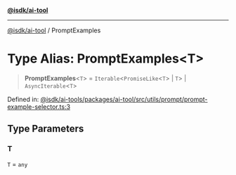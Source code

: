 [**@isdk/ai-tool**](../README.md)

***

[@isdk/ai-tool](../globals.md) / PromptExamples

# Type Alias: PromptExamples\<T\>

> **PromptExamples**\<`T`\> = `Iterable`\<`PromiseLike`\<`T`\> \| `T`\> \| `AsyncIterable`\<`T`\>

Defined in: [@isdk/ai-tools/packages/ai-tool/src/utils/prompt/prompt-example-selector.ts:3](https://github.com/isdk/ai-tool.js/blob/fb1809b53cc75a30928176c26910792b6b8a96e1/src/utils/prompt/prompt-example-selector.ts#L3)

## Type Parameters

### T

`T` = `any`
